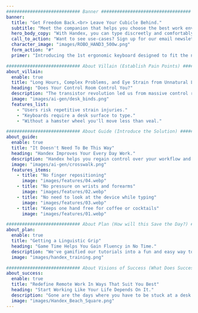 ```yaml
---
############################ Banner ##################################
banner:
  title: "Get Freedom Back.<br> Leave Your Cubicle Behind."
  subtitle: "Meet the companion that helps you choose the best work environment, unblock mental flow, and re-imagine the meaning of work/life balance."
  hero_body_copy: "With Handex, you can type discreetly and comfortably from anywhere."
  call_to_action: "Want to see use-cases? Sign up for our email newsletter!"
  character_image: "images/ROBO_HAND3_500w.png"
  form_action: "#"
  primer: "Introducing the 1st ergonomic keyboard designed to fit the natural actions of your hand:"

############################ About Villain (Establish Pain Points) ##################################
about_villain:
  enable: true
  title: "Long Hours, Complex Problems, and Eye Strain from Unnatural Lights..."
  heading: "Does Your Control Room Control You?"
  description: "The transistor revolution led us from massive control rooms with machines that needed punch cards for operation to smartphones vastly more powerful that fit in our pockets. So why are we still wired to keyboards in order to do deeply productive work? Our weakest link in computing is tech that's over 150 years old."
  image: "images/ai-gen/desk_binds.png"
  features_list:
    - "Users risk repetitive strain injuries."
    - "Keyboards require a desk surface to type."
    - "Without a hamster wheel you'll move less than veal."

############################ About Guide (Introduce the Solution) ##################################
about_guide:
  enable: true
  title: "It Doesn't Need To Be This Way"
  heading: "Handex Improves Your Every Day Work."
  description: "Handex helps you regain control over your workflow and environment. You can update files on-the-go with no surface required, and because it's modeled to be lightly gripped in your hand there isn't strain or fatigue after long use-times. Handex is used in your left hand, keeping most people's dominant hand free for more demanding or time-sensitive tasks."
  image: "images/ai-gen/crosswalk.png"
  features_items:
    - title: "No finger repositioning"
      image: "images/features/04.webp"
    - title: "No pressure on wrists and forearms"
      image: "images/features/02.webp"
    - title: "No need to look at the device while typing"
      image: "images/features/03.webp"
    - title: "Keeps one hand free for coffee or cocktails"
      image: "images/features/01.webp"

############################ About Plan (How will this Save the Day?) ##################################
about_plan:
  enable: true
  title: "Getting a Linguistic Grip"
  heading: "Game Time Helps You Gain Fluency in No Time."
  description: "We've gamified our tutorials into a fun and easy way to begin drilling towards fluency using Handex.<br><br> Starting with single key strokes assigned to each finger's abillity to pinch, flex, or pull, users will first learn the traditional home-row keys and basic syntax like space bar, back space, period, and enter.<br><br> As we introduce numbers you'll begin to chain 2 keys together to get familiar with how chords are built. It's similar to the feel of playing a guitar, but you'll never have to move your fingers around to set the right tone.<br><br> Everything mentioned up to this point is learned on your first day. Eventually you'll be familiar with a full keyboard set of keys, typing a standard 30-50 Words Per Minute, and you'll have the knowledge to navigate using a Handex as your primary input device."
  image: "images/handex_training.png"

############################ About Visions of Success (What Does Success Look Like?) ##################################
about_success:
  enable: true
  title: "Redefine Remote Work In Ways That Suit You Best"
  heading: "Start Working Like Your Life Depends On It."
  description: "Gone are the days where you have to be stuck at a desk for hours on end. When you know how to use a Handex, you have leverage to maximize your productivity and reduce stress along the way. <br><br> Imagine being able to do work that's creative, analytical, or even just simple tasks without being tethered to one particular place. You can enjoy nature under the shade of a large tree, or lounge on your couch with friends and loved ones watching TV with the ultimate remote control. <br><br> With Handex, the world is your workstation. Use it as you see fit."
  image: "images/Handex_Beach_Square.png"
---
```

